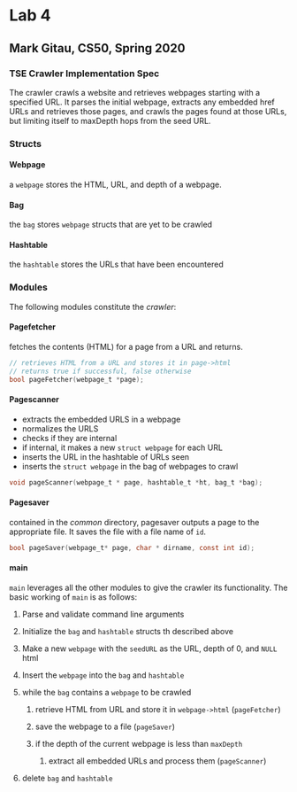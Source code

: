 
# Lab 4

## Mark Gitau, CS50, Spring 2020

### TSE Crawler Implementation Spec

The crawler crawls a website and retrieves webpages starting with a specified URL. It parses the initial webpage, extracts any embedded href URLs and retrieves those pages, and crawls the pages found at those URLs, but limiting itself to maxDepth hops from the seed URL.

### Structs

#### Webpage

a `webpage` stores the HTML, URL, and depth of a webpage.

#### Bag

the `bag` stores `webpage` structs that are yet to be crawled

#### Hashtable

the `hashtable` stores the URLs that have been encountered

### Modules

The following modules constitute the *crawler*:

#### Pagefetcher

fetches the contents (HTML) for a page from a URL and returns.

```c
// retrieves HTML from a URL and stores it in page->html
// returns true if successful, false otherwise
bool pageFetcher(webpage_t *page);
```

#### Pagescanner

* extracts the embedded URLS in a webpage
* normalizes the URLS
* checks if they are internal
* if internal, it makes a new `struct webpage` for each URL
* inserts the URL in the hashtable of URLs seen
* inserts the `struct webpage` in the bag of webpages to crawl

```c
void pageScanner(webpage_t * page, hashtable_t *ht, bag_t *bag);
```

#### Pagesaver

contained in the *common* directory, pagesaver outputs a page to the appropriate file. It saves the file with a file name of `id`.

```c
bool pageSaver(webpage_t* page, char * dirname, const int id);
```

#### main

`main` leverages all the other modules to give the crawler its functionality.
The basic working of `main` is as follows:

1. Parse and validate command line arguments

2. Initialize the `bag` and `hashtable` structs th described above

3. Make a new `webpage` with the `seedURL` as the URL, depth of 0, and `NULL` html

4. Insert the `webpage` into the `bag` and `hashtable`

5. while the `bag` contains a `webpage` to be crawled

    1. retrieve HTML from URL and store it in `webpage->html` (`pageFetcher`)

    2. save the webpage to a file (`pageSaver`)

    3. if the depth of the current webpage is less than `maxDepth`

        1. extract all embedded URLs and process them (`pageScanner`)

6. delete `bag` and `hashtable`
